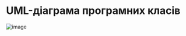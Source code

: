 # UML-діаграма програмних класів

![image](https://github.com/oleksandrblazhko/ai-211-ivanov/blob/laboratory-work-6/2-SoftwareDesign/2.5-UMLProgramClasses/UMLProgramClasses.png)
